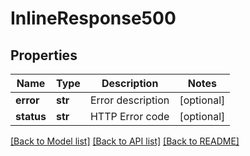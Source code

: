 # InlineResponse500

## Properties
Name | Type | Description | Notes
------------ | ------------- | ------------- | -------------
**error** | **str** | Error description | [optional] 
**status** | **str** | HTTP Error code | [optional] 

[[Back to Model list]](../README.md#documentation-for-models) [[Back to API list]](../README.md#documentation-for-api-endpoints) [[Back to README]](../README.md)


